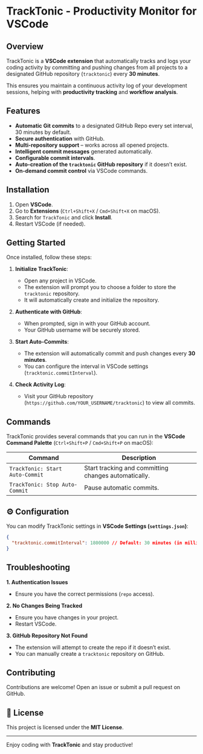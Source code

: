 # TrackTonic - Productivity Monitor for VSCode

## Overview
TrackTonic is a **VSCode extension** that automatically tracks and logs your coding activity by committing and pushing changes from all projects to a designated GitHub repository (`tracktonic`) every **30 minutes**.

This ensures you maintain a continuous activity log of your development sessions, helping with **productivity tracking** and **workflow analysis**.

## Features
- **Automatic Git commits** to a designated GitHub Repo every set interval, 30 minutes by default.
- **Secure authentication** with GitHub.
- **Multi-repository support** – works across all opened projects.
- **Intelligent commit messages** generated automatically.
- **Configurable commit intervals**.
- **Auto-creation of the `tracktonic` GitHub repository** if it doesn’t exist.
- **On-demand commit control** via VSCode commands.

## Installation
1. Open **VSCode**.
2. Go to **Extensions** (`Ctrl+Shift+X` / `Cmd+Shift+X` on macOS).
3. Search for `TrackTonic` and click **Install**.
4. Restart VSCode (if needed).

## Getting Started
Once installed, follow these steps:

1. **Initialize TrackTonic**:
   - Open any project in VSCode.
   - The extension will prompt you to choose a folder to store the `tracktonic` repository.
   - It will automatically create and initialize the repository.
   
2. **Authenticate with GitHub**:
   - When prompted, sign in with your GitHub account.
   - Your GitHub username will be securely stored.

3. **Start Auto-Commits**:
   - The extension will automatically commit and push changes every **30 minutes**.
   - You can configure the interval in VSCode settings (`tracktonic.commitInterval`).
   
4. **Check Activity Log**:
   - Visit your GitHub repository (`https://github.com/YOUR_USERNAME/tracktonic`) to view all commits.

## Commands
TrackTonic provides several commands that you can run in the **VSCode Command Palette** (`Ctrl+Shift+P` / `Cmd+Shift+P` on macOS):

| Command | Description |
|---------|-------------|
| `TrackTonic: Start Auto-Commit` | Start tracking and committing changes automatically. |
| `TrackTonic: Stop Auto-Commit` | Pause automatic commits. |

## ⚙️ Configuration
You can modify TrackTonic settings in **VSCode Settings (`settings.json`)**:

```json
{
  "tracktonic.commitInterval": 1800000 // Default: 30 minutes (in milliseconds)
}
```

## Troubleshooting
**1. Authentication Issues**
   - Ensure you have the correct permissions (`repo` access).
   
**2. No Changes Being Tracked**
   - Ensure you have changes in your project.
   - Restart VSCode.
   
**3. GitHub Repository Not Found**
   - The extension will attempt to create the repo if it doesn’t exist.
   - You can manually create a `tracktonic` repository on GitHub.

## Contributing
Contributions are welcome! Open an issue or submit a pull request on GitHub.

## 📜 License
This project is licensed under the **MIT License**.

---
Enjoy coding with **TrackTonic** and stay productive! 